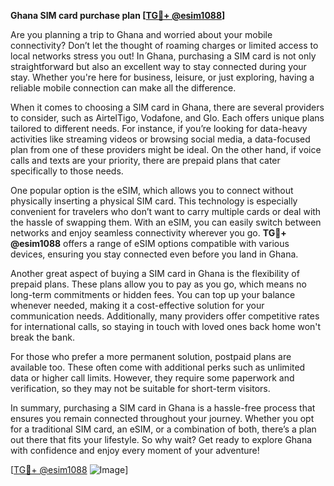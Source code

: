 **Ghana SIM card purchase plan [[TG💪+ @esim1088](https://t.me/s/esim1088)]**

Are you planning a trip to Ghana and worried about your mobile connectivity? Don’t let the thought of roaming charges or limited access to local networks stress you out! In Ghana, purchasing a SIM card is not only straightforward but also an excellent way to stay connected during your stay. Whether you're here for business, leisure, or just exploring, having a reliable mobile connection can make all the difference.

When it comes to choosing a SIM card in Ghana, there are several providers to consider, such as AirtelTigo, Vodafone, and Glo. Each offers unique plans tailored to different needs. For instance, if you’re looking for data-heavy activities like streaming videos or browsing social media, a data-focused plan from one of these providers might be ideal. On the other hand, if voice calls and texts are your priority, there are prepaid plans that cater specifically to those needs.

One popular option is the eSIM, which allows you to connect without physically inserting a physical SIM card. This technology is especially convenient for travelers who don’t want to carry multiple cards or deal with the hassle of swapping them. With an eSIM, you can easily switch between networks and enjoy seamless connectivity wherever you go. **TG💪+ @esim1088** offers a range of eSIM options compatible with various devices, ensuring you stay connected even before you land in Ghana.

Another great aspect of buying a SIM card in Ghana is the flexibility of prepaid plans. These plans allow you to pay as you go, which means no long-term commitments or hidden fees. You can top up your balance whenever needed, making it a cost-effective solution for your communication needs. Additionally, many providers offer competitive rates for international calls, so staying in touch with loved ones back home won't break the bank.

For those who prefer a more permanent solution, postpaid plans are available too. These often come with additional perks such as unlimited data or higher call limits. However, they require some paperwork and verification, so they may not be suitable for short-term visitors.

In summary, purchasing a SIM card in Ghana is a hassle-free process that ensures you remain connected throughout your journey. Whether you opt for a traditional SIM card, an eSIM, or a combination of both, there’s a plan out there that fits your lifestyle. So why wait? Get ready to explore Ghana with confidence and enjoy every moment of your adventure!

[[TG💪+ @esim1088](https://t.me/s/esim1088) ![Image](https://i.postimg.cc/Y0z9fWf4/image.png)]